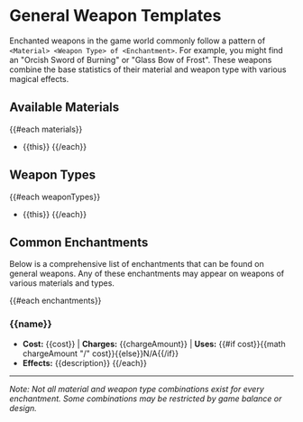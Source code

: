 # General Weapon Templates

Enchanted weapons in the game world commonly follow a pattern of `<Material> <Weapon Type> of <Enchantment>`. For example, you might find an "Orcish Sword of Burning" or "Glass Bow of Frost". These weapons combine the base statistics of their material and weapon type with various magical effects.

## Available Materials

{{#each materials}}

- {{this}}
  {{/each}}

## Weapon Types

{{#each weaponTypes}}

- {{this}}
  {{/each}}

## Common Enchantments

Below is a comprehensive list of enchantments that can be found on general weapons. Any of these enchantments may appear on weapons of various materials and types.

{{#each enchantments}}

### {{name}}

- **Cost:** {{cost}} | **Charges:** {{chargeAmount}} | **Uses:** {{#if cost}}{{math chargeAmount "/" cost}}{{else}}N/A{{/if}}
- **Effects:** {{description}}
  {{/each}}

---

_Note: Not all material and weapon type combinations exist for every enchantment. Some combinations may be restricted by game balance or design._
